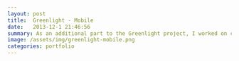 ```yaml
---
layout: post
title:  Greenlight - Mobile 
date:   2013-12-1 21:46:56
summary: As an additional part to the Greenlight project, I worked on creating a mobile component that would detect when you were in a room with the Greenlight system in it. Developed for Android, this application worked with a Bluetooth Low Energy beacon to detect if you were close to a Greelight-enabled room and alert you appropriately. 
image: /assets/img/greenlight-mobile.png
categories: portfolio
---
```



